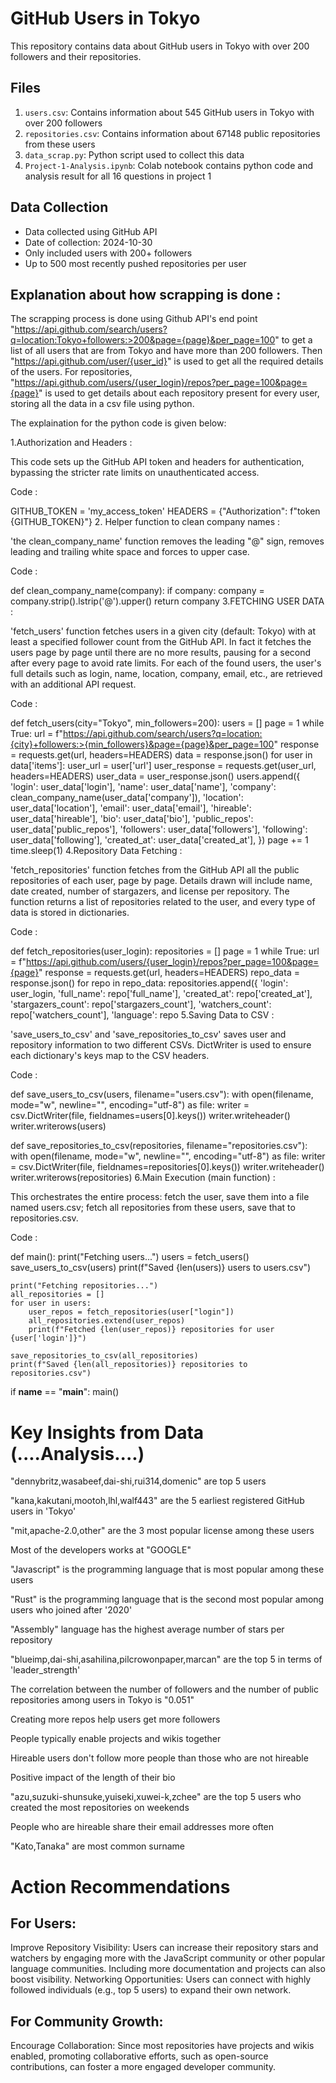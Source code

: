 # GitHub Users in Tokyo

This repository contains data about GitHub users in Tokyo with over 200 followers and their repositories.

## Files

1. `users.csv`: Contains information about 545 GitHub users in Tokyo with over 200 followers
2. `repositories.csv`: Contains information about 67148 public repositories from these users
3. `data_scrap.py`: Python script used to collect this data
4. `Project-1-Analysis.ipynb`: Colab notebook contains python code and analysis result for all 16 questions in project 1

## Data Collection

- Data collected using GitHub API
- Date of collection: 2024-10-30
- Only included users with 200+ followers
- Up to 500 most recently pushed repositories per user


## Explanation about how scrapping is done :

The scrapping process is done using Github API's end point "https://api.github.com/search/users?q=location:Tokyo+followers:>200&page={page}&per_page=100" to get a list of all users that are from Tokyo and have more than 200 followers. Then "https://api.github.com/user/{user_id}" is used to get all the required details of the users. For repositories, "https://api.github.com/users/{user_login}/repos?per_page=100&page={page}" is used to get details about each repository present for every user, storing all the data in a csv file using python.

The explaination for the python code is given below:

1.Authorization and Headers :

This code sets up the GitHub API token and headers for authentication, bypassing the stricter rate limits on unauthenticated access.

Code :

  GITHUB_TOKEN = 'my_access_token'
  HEADERS = {"Authorization": f"token {GITHUB_TOKEN}"}
2. Helper function to clean company names :

'the clean_company_name' function removes the leading "@" sign, removes leading and trailing white space and forces to upper case.

Code :

  def clean_company_name(company):
      if company:
          company = company.strip().lstrip('@').upper()
      return company
3.FETCHING USER DATA :

'fetch_users' function fetches users in a given city (default: Tokyo) with at least a specified follower count from the GitHub API. In fact it fetches the users page by page until there are no more results, pausing for a second after every page to avoid rate limits. For each of the found users, the user's full details such as login, name, location, company, email, etc., are retrieved with an additional API request.

Code :

  def fetch_users(city="Tokyo", min_followers=200):
      users = []
      page = 1
      while True:
          url = f"https://api.github.com/search/users?q=location:{city}+followers:>{min_followers}&page={page}&per_page=100"
          response = requests.get(url, headers=HEADERS)
          data = response.json()
                  for user in data['items']:
              user_url = user['url']
              user_response = requests.get(user_url, headers=HEADERS)
              user_data = user_response.json()
              users.append({
                  'login': user_data['login'],
                  'name': user_data['name'],
                  'company': clean_company_name(user_data['company']),
                  'location': user_data['location'],
                  'email': user_data['email'],
                  'hireable': user_data['hireable'],
                  'bio': user_data['bio'],
                  'public_repos': user_data['public_repos'],
                  'followers': user_data['followers'],
                  'following': user_data['following'],
                  'created_at': user_data['created_at'],
              })
          page += 1
          time.sleep(1)
4.Repository Data Fetching :

'fetch_repositories' function fetches from the GitHub API all the public repositories of each user, page by page. Details drawn will include name, date created, number of stargazers, and license per repository. The function returns a list of repositories related to the user, and every type of data is stored in dictionaries.

Code :

  def fetch_repositories(user_login):
      repositories = []
      page = 1
      while True:
          url = f"https://api.github.com/users/{user_login}/repos?per_page=100&page={page}"
          response = requests.get(url, headers=HEADERS)
          repo_data = response.json()
                  for repo in repo_data:
              repositories.append({
                  'login': user_login,
                  'full_name': repo['full_name'],
                  'created_at': repo['created_at'],
                  'stargazers_count': repo['stargazers_count'],
                  'watchers_count': repo['watchers_count'],
                  'language': repo
5.Saving Data to CSV :

'save_users_to_csv' and 'save_repositories_to_csv' saves user and repository information to two different CSVs. DictWriter is used to ensure each dictionary's keys map to the CSV headers.

Code :

  def save_users_to_csv(users, filename="users.csv"):
    with open(filename, mode="w", newline="", encoding="utf-8") as file:
      writer = csv.DictWriter(file, fieldnames=users[0].keys())
      writer.writeheader()
      writer.writerows(users)

  def save_repositories_to_csv(repositories, filename="repositories.csv"):
      with open(filename, mode="w", newline="", encoding="utf-8") as file:
          writer = csv.DictWriter(file, fieldnames=repositories[0].keys())
          writer.writeheader()
          writer.writerows(repositories)
6.Main Execution (main function) :

This orchestrates the entire process: fetch the user, save them into a file named users.csv; fetch all repositories from these users, save that to repositories.csv.

Code :

  def main():
    print("Fetching users...")
    users = fetch_users()
    save_users_to_csv(users)
    print(f"Saved {len(users)} users to users.csv")

    print("Fetching repositories...")
    all_repositories = []
    for user in users:
        user_repos = fetch_repositories(user["login"])
        all_repositories.extend(user_repos)
        print(f"Fetched {len(user_repos)} repositories for user {user['login']}")

    save_repositories_to_csv(all_repositories)
    print(f"Saved {len(all_repositories)} repositories to repositories.csv")

  if __name__ == "__main__":
      main()


# Key Insights from Data (....Analysis....)

"dennybritz,wasabeef,dai-shi,rui314,domenic" are top 5 users

"kana,kakutani,mootoh,lhl,walf443" are the 5 earliest registered GitHub users in 'Tokyo'

"mit,apache-2.0,other" are the 3 most popular license among these users

Most of the developers works at "GOOGLE"

"Javascript" is the programming language that is most popular among these users

"Rust" is the programming language that is the second most popular among users who joined after '2020'

"Assembly" language has the highest average number of stars per repository

"blueimp,dai-shi,asahilina,pilcrowonpaper,marcan" are the top 5 in terms of 'leader_strength'

The correlation between the number of followers and the number of public repositories among users in Tokyo is "0.051"

Creating more repos help users get more followers

People typically enable projects and wikis together

Hireable users don't follow more people than those who are not hireable

Positive impact of the length of their bio

"azu,suzuki-shunsuke,yuiseki,xuwei-k,zchee" are the top 5 users who created the most repositories on weekends

People who are hireable share their email addresses more often

"Kato,Tanaka" are most common surname



# Action Recommendations

## For Users:

Improve Repository Visibility: Users can increase their repository stars and watchers by engaging more with the JavaScript community or other popular language communities. Including more documentation and projects can also boost visibility.
Networking Opportunities: Users can connect with highly followed individuals (e.g., top 5 users) to expand their own network.


## For Community Growth:

Encourage Collaboration: Since most repositories have projects and wikis enabled, promoting collaborative efforts, such as open-source contributions, can foster a more engaged developer community.
